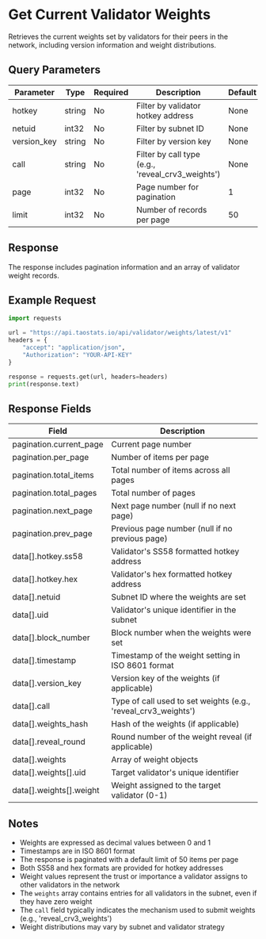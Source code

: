 # Get Current Validator Weights

Retrieves the current weights set by validators for their peers in the network, including version information and weight distributions.

## Query Parameters

| Parameter | Type | Required | Description | Default |
|-----------|------|----------|-------------|---------|
| hotkey | string | No | Filter by validator hotkey address | None |
| netuid | int32 | No | Filter by subnet ID | None |
| version_key | string | No | Filter by version key | None |
| call | string | No | Filter by call type (e.g., 'reveal_crv3_weights') | None |
| page | int32 | No | Page number for pagination | 1 |
| limit | int32 | No | Number of records per page | 50 |

## Response

The response includes pagination information and an array of validator weight records.

## Example Request

```python
import requests

url = "https://api.taostats.io/api/validator/weights/latest/v1"
headers = {
    "accept": "application/json",
    "Authorization": "YOUR-API-KEY"
}

response = requests.get(url, headers=headers)
print(response.text)
```

## Response Fields

| Field | Description |
|-------|-------------|
| pagination.current_page | Current page number |
| pagination.per_page | Number of items per page |
| pagination.total_items | Total number of items across all pages |
| pagination.total_pages | Total number of pages |
| pagination.next_page | Next page number (null if no next page) |
| pagination.prev_page | Previous page number (null if no previous page) |
| data[].hotkey.ss58 | Validator's SS58 formatted hotkey address |
| data[].hotkey.hex | Validator's hex formatted hotkey address |
| data[].netuid | Subnet ID where the weights are set |
| data[].uid | Validator's unique identifier in the subnet |
| data[].block_number | Block number when the weights were set |
| data[].timestamp | Timestamp of the weight setting in ISO 8601 format |
| data[].version_key | Version key of the weights (if applicable) |
| data[].call | Type of call used to set weights (e.g., 'reveal_crv3_weights') |
| data[].weights_hash | Hash of the weights (if applicable) |
| data[].reveal_round | Round number of the weight reveal (if applicable) |
| data[].weights | Array of weight objects |
| data[].weights[].uid | Target validator's unique identifier |
| data[].weights[].weight | Weight assigned to the target validator (0-1) |

## Notes

- Weights are expressed as decimal values between 0 and 1
- Timestamps are in ISO 8601 format
- The response is paginated with a default limit of 50 items per page
- Both SS58 and hex formats are provided for hotkey addresses
- Weight values represent the trust or importance a validator assigns to other validators in the network
- The `weights` array contains entries for all validators in the subnet, even if they have zero weight
- The `call` field typically indicates the mechanism used to submit weights (e.g., 'reveal_crv3_weights')
- Weight distributions may vary by subnet and validator strategy 
